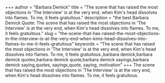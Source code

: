 +++
author = "Barbara Demick"
title = "The scene that has raised the most objections in 'The Interview' is at the very end, when Kim's head dissolves into flames. To me, it feels gratuitous."
description = "the best Barbara Demick Quote: The scene that has raised the most objections in 'The Interview' is at the very end, when Kim's head dissolves into flames. To me, it feels gratuitous."
slug = "the-scene-that-has-raised-the-most-objections-in-the-interview-is-at-the-very-end-when-kims-head-dissolves-into-flames-to-me-it-feels-gratuitous"
keywords = "The scene that has raised the most objections in 'The Interview' is at the very end, when Kim's head dissolves into flames. To me, it feels gratuitous.,barbara demick,barbara demick quotes,barbara demick quote,barbara demick sayings,barbara demick saying,quotes, sayings,quote, saying, motivation"
+++
The scene that has raised the most objections in 'The Interview' is at the very end, when Kim's head dissolves into flames. To me, it feels gratuitous.

